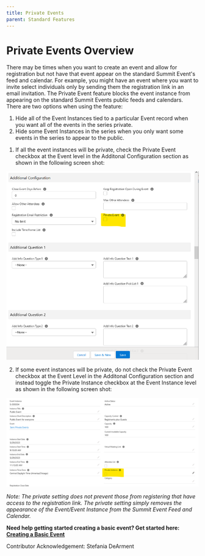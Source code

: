 ```yaml
---
title: Private Events
parent: Standard Features
---
```


# Private Events Overview

There may be times when you want to create an event and allow for registration but not have that event appear on the standard Summit Event's feed and calendar.  For example, you might have an event where you want to invite select individuals only by sending them the registration link in an email invitation.  The Private Event feature blocks the event instance from appearing on the standard Summit Events public feeds and calendars. There are two options when using the feature:

1. Hide all of the Event Instances tied to a particular Event record when you want all of the events in the series private.
2. Hide some Event Instances in the series when you only want some events in the series to appear to the public.


1) If all the event instances will be private, check the Private Event checkbox at the Event level in the Additonal Configuration section as shown in the following screen shot:

![Private Event Event Level Checkbox](images/Private_Events_Additional_Configurations_Page.png)

2)  If some event instances will be private, do not check the Private Event checkbox at the Event Level in the Additonal Configuration section and instead toggle the Private Instance checkbox at the Event Instance level as shown in the following screen shot:

![Private Event Instance Level Checkbox](images/Private_Events_Event_Instance_Level.png)

_Note: The private setting does not prevent those from registering that have access to the registration link.  The private setting simply removes the appearance of the Event/Event Instance from the Summit Event Feed and Calendar._

**Need help getting started creating a basic event? Get started here: [Creating a Basic Event](https://sfdo-community-sprints.github.io/summit-events-app-documentation/docs/Getting-Started/create-basic-event)**


  








Contributor Acknowledgement: Stefania DeArment
